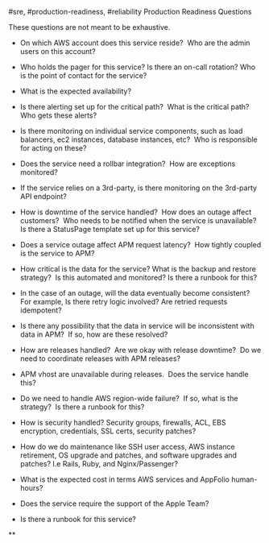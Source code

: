#sre, #production-readiness, #reliability 
Production Readiness Questions

  

These questions are not meant to be exhaustive.

  

- On which AWS account does this service reside?  Who are the admin users on this account?
    
- Who holds the pager for this service? Is there an on-call rotation? Who is the point of contact for the service?
    
- What is the expected availability? 
    
- Is there alerting set up for the critical path?  What is the critical path?  Who gets these alerts?
    
- Is there monitoring on individual service components, such as load balancers, ec2 instances, database instances, etc?  Who is responsible for acting on these?
    
- Does the service need a rollbar integration?  How are exceptions monitored?
    
- If the service relies on a 3rd-party, is there monitoring on the 3rd-party API endpoint?
    
- How is downtime of the service handled?  How does an outage affect customers?  Who needs to be notified when the service is unavailable? Is there a StatusPage template set up for this service? 
    
- Does a service outage affect APM request latency?  How tightly coupled is the service to APM?
    
- How critical is the data for the service? What is the backup and restore strategy?  Is this automated and monitored? Is there a runbook for this?
    
- In the case of an outage, will the data eventually become consistent? For example, Is there retry logic involved? Are retried requests idempotent?
    
- Is there any possibility that the data in service will be inconsistent with data in APM?  If so, how are these resolved?
    
- How are releases handled?  Are we okay with release downtime?  Do we need to coordinate releases with APM releases?
    
- APM vhost are unavailable during releases.  Does the service handle this?
    
- Do we need to handle AWS region-wide failure?  If so, what is the strategy?  Is there a runbook for this?
    
- How is security handled? Security groups, firewalls, ACL, EBS encryption, credentials, SSL certs, security patches?
    
- How do we do maintenance like SSH user access, AWS instance retirement, OS upgrade and patches, and software upgrades and patches? I.e Rails, Ruby, and Nginx/Passenger?
    
- What is the expected cost in terms AWS services and AppFolio human-hours?
    
- Does the service require the support of the Apple Team?
    
- Is there a runbook for this service?
    

  
  
  
**